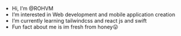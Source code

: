 - Hi, I’m @ROHVM
- I’m interested in Web development and mobile application creation
- I’m currently learning tailwindcss and react js and swift
- Fun fact about me is im fresh from honey😛

<!---
ROHVM/ROHVM is a ✨ special ✨ repository because its `README.md` (this file) appears on your GitHub profile.
You can click the Preview link to take a look at your changes.
--->
